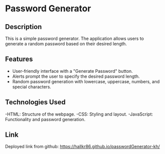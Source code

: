 # Password Generator

## Description
This is a simple password generator. The application allows users to generate a random password based on their desired length. 

## Features
 - User-friendly interface with a "Generate Password" button.
 - Alerts prompt the user to specify the desired password length.
 - Random password generation with lowercase, uppercase, numbers, and special characters.

 ## Technologies Used
 -HTML: Structure of the webpage.
 -CSS: Styling and layout.
 -JavaScript: Functionality and password generation.

 ## Link
 Deployed link from github:
 https://hallkr86.github.io/passwordGenerator-kh/